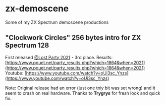 # zx-demoscene
Some of my ZX Spectrum demoscene productions

## **"Clockwork Circles"** 256 bytes intro for ZX Spectrum 128
First released [@Lost Party 2021](https://www.lostparty.pl/2021/) - 3rd place.
Results: [https://www.pouet.net/party_results.php?which=1864&when=2021](https://www.pouet.net/party_results.php?which=1864&when=2021)
Youtube: [https://www.youtube.com/watch?v=oUi3sc_Ynzs](https://www.youtube.com/watch?v=oUi3sc_Ynzs)

Note: Original release had an error (just one tniy bit was set wrong) and it seem to crash on real hardware.
Thanks to **Trygrys** for fresh look and quick fix.
